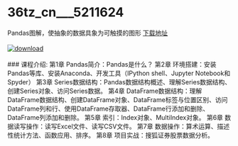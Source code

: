 # 36tz_cn___5211624
Pandas图解，使抽象的数据具象为可触摸的图形
[下载地址](http://www.36tz.cn/article/5211624 "下载地址")
<br/></br>[![download](http://36tz.cn/muke_img/2020_03_2-172-300x167.png "下载地址")](http://www.36tz.cn/article/5211624 "下载地址")
<br/></br>### 课程介绍:
第1章 Pandas简介：Pandas是什么？
第2章 环境搭建：安装Pandas等库、安装Anaconda、开发工具（IPython shell、Jupyter Notebook和Spyder）
第3章 Series数据结构：Pandas数据结构概述、理解Series数据结构、创建Series对象、访问Series数据。
第4章 DataFrame数据结构：理解DataFrame数据结构、创建DataFrame对象、DataFrame标签与位置区别、访问DataFrame列和行、使用DataFrame存取器、DataFrame行添加和删除、DataFrame列添加和删除。
第5章 索引：Index对象、MultiIndex对象。
第6章 数据读写操作：读写Excel文件、读写CSV文件。
第7章 数据操作：算术运算、描述性统计方法、函数应用、排序。
第8章 项目实战：搜狐证券股票数据分析。


